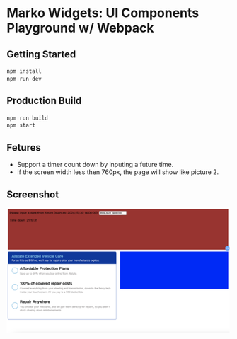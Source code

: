 Marko Widgets: UI Components Playground w/ Webpack
==================================

## Getting Started

```bash
npm install
npm run dev
```

## Production Build
```bash
npm run build
npm start
```

## Fetures

- Support a timer count down by inputing a future time.
- If the screen width less then 760px, the page will show like picture 2.

## Screenshot

![Screenshot](./src/assets/screenshot1.png)
